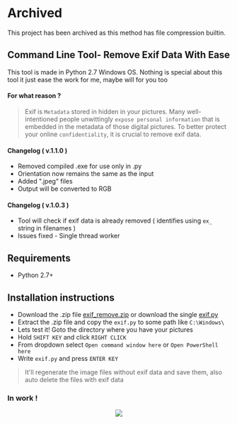 # Archived
This project has been archived as this method has file compression builtin.

## Command Line Tool- Remove Exif Data With Ease
This tool is made in Python 2.7 Windows OS. Nothing is special about this tool it just ease the work for me, maybe will for you too

#### For what reason  ?
> Exif is `Metadata` stored in hidden in your pictures. Many well-intentioned people unwittingly `expose personal information` that is embedded in the metadata of those digital pictures. To better protect your online `confidentiality`, it is crucial to remove exif data. 

#### Changelog ( v.1.1.0 ) 
* Removed compiled .exe for use only in .py
* Orientation now remains the same as the input
* Added ".jpeg" files
* Output will be converted to RGB

#### Changelog ( v.1.0.3 ) 
* Tool will check if exif data is already removed ( identifies using `ex_` string in filenames )
* Issues fixed - Single thread worker

## Requirements
* Python 2.7+

## Installation instructions
* Download the .zip file [exif_remove.zip](https://github.com/mateusjdev/Exif-Remove/archive/master.zip) or download the single [exif.py](https://raw.githubusercontent.com/mateusjdev/Exif-Remove/master/exif.py)
* Extract the .zip file and copy the `exif.py` to some path like `C:\Windows\`
* Lets test it! Goto the directory where you have your pictures
* Hold `SHIFT KEY` and click `RIGHT CLICK`
* From dropdown select `Open command window here` or `Open PowerShell here`
* Write `exif.py` and press `ENTER KEY`
> It'll regenerate the image files without exif data and save them, also auto delete the files with exif data

### In work !
<p align="center">
  <img src="exif_example.gif">
</p>

